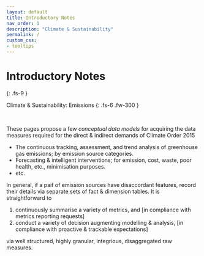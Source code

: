 ```yaml
---
layout: default
title: Introductory Notes
nav_order: 1
description: "Climate & Sustainability"
permalink: /
custom_css:
- tooltips
---
```


# Introductory Notes
{: .fs-9 }

Climate & Sustainability: Emissions
{: .fs-6 .fw-300 }

<br>

These pages propose a few *conceptual data models* for acquiring the data measures required for the direct & indirect demands of Climate Order 2015

* The continuous tracking, assessment, and trend analysis of greenhouse gas emissions; by emission source categories.
* Forecasting & intelligent interventions; for emission, cost, waste, poor health, etc., minimisation purposes. 
* etc.

In general, if a paif of emission sources have disaccordant features, record their details via separate sets of fact & dimension tables.  It is straightforward to 

1. continuously summarise a variety of metrics, and [in compliance with metrics reporting requests]
2. conduct a variety of decision augmenting modelling & analysis, [in compliance with proactive & trackable  expectations]


via well structured, highly granular, integrious, disaggregated raw measures.

<br>
<br>
<br>
<br>
